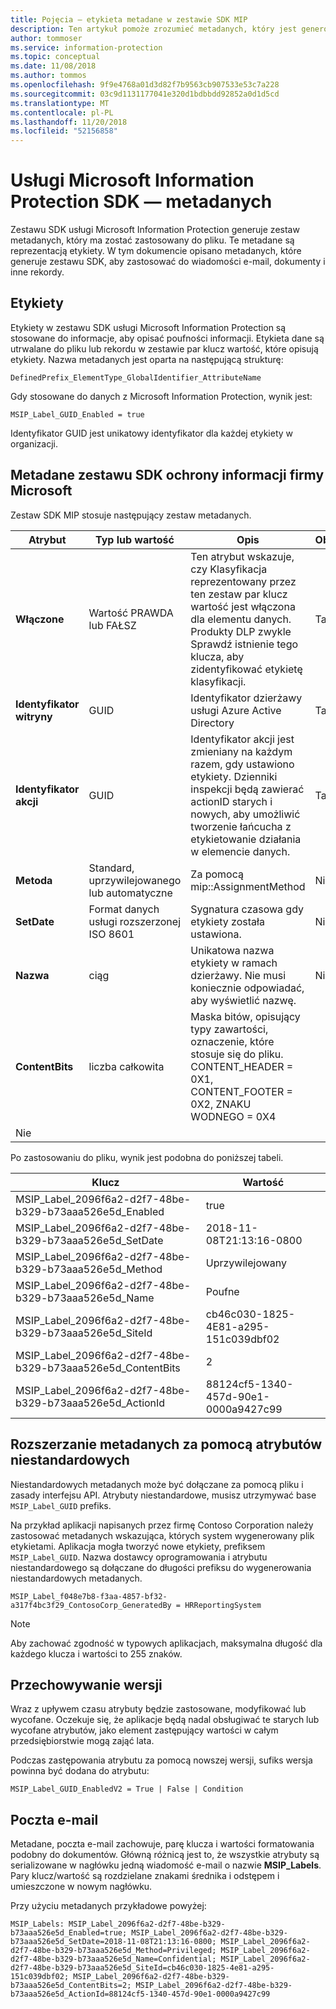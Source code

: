 ```yaml
---
title: Pojęcia — etykieta metadane w zestawie SDK MIP
description: Ten artykuł pomoże zrozumieć metadanych, który jest generowany przez zestawu SDK usługi Microsoft Information Protection.
author: tommoser
ms.service: information-protection
ms.topic: conceptual
ms.date: 11/08/2018
ms.author: tommos
ms.openlocfilehash: 9f9e4768a01d3d82f7b9563cb907533e53c7a228
ms.sourcegitcommit: 03c9d1131177041e320d1bdbbdd92852a0d1d5cd
ms.translationtype: MT
ms.contentlocale: pl-PL
ms.lasthandoff: 11/20/2018
ms.locfileid: "52156858"
---
```

# <a name="microsoft-information-protection-sdk---metadata"></a>Usługi Microsoft Information Protection SDK — metadanych

Zestawu SDK usługi Microsoft Information Protection generuje zestaw metadanych, który ma zostać zastosowany do pliku. Te metadane są reprezentacją etykiety. W tym dokumencie opisano metadanych, które generuje zestawu SDK, aby zastosować do wiadomości e-mail, dokumenty i inne rekordy.

## <a name="labels"></a>Etykiety

Etykiety w zestawu SDK usługi Microsoft Information Protection są stosowane do informacje, aby opisać poufności informacji. Etykieta dane są utrwalane do pliku lub rekordu w zestawie par klucz wartość, które opisują etykiety. Nazwa metadanych jest oparta na następującą strukturę:

`DefinedPrefix_ElementType_GlobalIdentifier_AttributeName`

Gdy stosowane do danych z Microsoft Information Protection, wynik jest:

`MSIP_Label_GUID_Enabled = true`

Identyfikator GUID jest unikatowy identyfikator dla każdej etykiety w organizacji.

## <a name="microsoft-information-protection-sdk-metadata"></a>Metadane zestawu SDK ochrony informacji firmy Microsoft

Zestaw SDK MIP stosuje następujący zestaw metadanych.

| Atrybut | Typ lub wartość                 | Opis                                                                                                                                                                                                                                        | Obowiązkowe |
|-----------|-------------------------------|----------------------------------------------------------------------------------------------------------------------------------------------------------------------------------------------------------------------------------------------------|-----------|
| **Włączone**   | Wartość PRAWDA lub FAŁSZ                 | Ten atrybut wskazuje, czy Klasyfikacja reprezentowany przez ten zestaw par klucz wartość jest włączona dla elementu danych. Produkty DLP zwykle Sprawdź istnienie tego klucza, aby zidentyfikować etykietę klasyfikacji. | Tak       |
| **Identyfikator witryny**    | GUID                          | Identyfikator dzierżawy usługi Azure Active Directory                                                                                                                                                                                                                   | Tak       |
| **Identyfikator akcji**  | GUID                          | Identyfikator akcji jest zmieniany na każdym razem, gdy ustawiono etykiety. Dzienniki inspekcji będą zawierać actionID starych i nowych, aby umożliwić tworzenie łańcucha z etykietowanie działania w elemencie danych.                                                                                 | Tak       |
| **Metoda**    | Standard, uprzywilejowanego lub automatyczne        | Za pomocą mip::AssignmentMethod                                                                                                                                                                                                                 | Nie        |
| **SetDate**   | Format danych usługi rozszerzonej ISO 8601 | Sygnatura czasowa gdy etykiety została ustawiona.                                                                                                                                                                                                              | Nie        |
| **Nazwa**      | ciąg                        | Unikatowa nazwa etykiety w ramach dzierżawy. Nie musi koniecznie odpowiadać, aby wyświetlić nazwę.                                                                                                                                                              | Nie      |
| **ContentBits** | liczba całkowita | Maska bitów, opisujący typy zawartości, oznaczenie, które stosuje się do pliku. CONTENT_HEADER = 0X1, CONTENT_FOOTER = 0X2, ZNAKU WODNEGO = 0X4
 | Nie |

Po zastosowaniu do pliku, wynik jest podobna do poniższej tabeli.

| Klucz                                                         | Wartość                                |
|-------------------------------------------------------------|--------------------------------------|
| MSIP_Label_2096f6a2-d2f7-48be-b329-b73aaa526e5d_Enabled     | true                                 |
| MSIP_Label_2096f6a2-d2f7-48be-b329-b73aaa526e5d_SetDate     | 2018-11-08T21:13:16-0800             |
| MSIP_Label_2096f6a2-d2f7-48be-b329-b73aaa526e5d_Method      | Uprzywilejowany                           |
| MSIP_Label_2096f6a2-d2f7-48be-b329-b73aaa526e5d_Name        | Poufne                         |
| MSIP_Label_2096f6a2-d2f7-48be-b329-b73aaa526e5d_SiteId      | cb46c030-1825-4E81-a295-151c039dbf02 |
| MSIP_Label_2096f6a2-d2f7-48be-b329-b73aaa526e5d_ContentBits | 2                                    |
| MSIP_Label_2096f6a2-d2f7-48be-b329-b73aaa526e5d_ActionId    | 88124cf5-1340-457d-90e1-0000a9427c99 |

## <a name="extending-metadata-with-custom-attributes"></a>Rozszerzanie metadanych za pomocą atrybutów niestandardowych

Niestandardowych metadanych może być dołączane za pomocą pliku i zasady interfejsu API. Atrybuty niestandardowe, musisz utrzymywać base `MSIP_Label_GUID` prefiks. 

Na przykład aplikacji napisanych przez firmę Contoso Corporation należy zastosować metadanych wskazująca, których system wygenerowany plik etykietami. Aplikacja mogła tworzyć nowe etykiety, prefiksem `MSIP_Label_GUID`. Nazwa dostawcy oprogramowania i atrybutu niestandardowego są dołączane do długości prefiksu do wygenerowania niestandardowych metadanych.

```
MSIP_Label_f048e7b8-f3aa-4857-bf32-a317f4bc3f29_ContosoCorp_GeneratedBy = HRReportingSystem
```

> [!Note]
> Aby zachować zgodność w typowych aplikacjach, maksymalna długość dla każdego klucza i wartości to 255 znaków.

## <a name="versioning"></a>Przechowywanie wersji

Wraz z upływem czasu atrybuty będzie zastosowane, modyfikować lub wycofane. Oczekuje się, że aplikacje będą nadal obsługiwać te starych lub wycofane atrybutów, jako element zastępujący wartości w całym przedsiębiorstwie mogą zająć lata.

Podczas zastępowania atrybutu za pomocą nowszej wersji, sufiks wersja powinna być dodana do atrybutu:

`MSIP_Label_GUID_EnabledV2 = True | False | Condition`

## <a name="email"></a>Poczta e-mail

Metadane, poczta e-mail zachowuje, parę klucza i wartości formatowania podobny do dokumentów. Główną różnicą jest to, że wszystkie atrybuty są serializowane w nagłówku jedną wiadomość e-mail o nazwie **MSIP_Labels**. Pary klucz/wartość są rozdzielane znakami średnika i odstępem i umieszczone w nowym nagłówku.

Przy użyciu metadanych przykładowe powyżej:

```
MSIP_Labels: MSIP_Label_2096f6a2-d2f7-48be-b329-b73aaa526e5d_Enabled=true; MSIP_Label_2096f6a2-d2f7-48be-b329-b73aaa526e5d_SetDate=2018-11-08T21:13:16-0800; MSIP_Label_2096f6a2-d2f7-48be-b329-b73aaa526e5d_Method=Privileged; MSIP_Label_2096f6a2-d2f7-48be-b329-b73aaa526e5d_Name=Confidential; MSIP_Label_2096f6a2-d2f7-48be-b329-b73aaa526e5d_SiteId=cb46c030-1825-4e81-a295-151c039dbf02; MSIP_Label_2096f6a2-d2f7-48be-b329-b73aaa526e5d_ContentBits=2; MSIP_Label_2096f6a2-d2f7-48be-b329-b73aaa526e5d_ActionId=88124cf5-1340-457d-90e1-0000a9427c99
```
